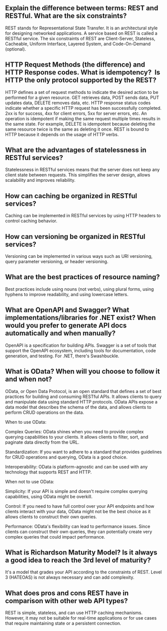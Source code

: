 ## Explain the difference between terms: REST and RESTful. What are the six constraints?

REST stands for Representational State Transfer. It is an architectural style for designing networked applications. A service based on REST is called a RESTful service. The six constraints of REST are Client-Server, Stateless, Cacheable, Uniform Interface, Layered System, and Code-On-Demand (optional).

## HTTP Request Methods (the difference) and HTTP Response codes. What is idempotency?  Is HTTP the only protocol supported by the REST?

HTTP defines a set of request methods to indicate the desired action to be performed for a given resource. GET retrieves data, POST sends data, PUT updates data, DELETE removes data, etc. HTTP response status codes indicate whether a specific HTTP request has been successfully completed. 2xx is for success, 4xx for client errors, 5xx for server errors, etc. An operation is idempotent if making the same request multiple times results in the same state. For example, DELETE is idempotent because deleting the same resource twice is the same as deleting it once. REST is bound to HTTP because it depends on the usage of HTTP verbs.

## What are the advantages of statelessness in RESTful services?

Statelessness in RESTful services means that the server does not keep any client state between requests. This simplifies the server design, allows scalability and improves reliability.

## How can caching be organized in RESTful services?

Caching can be implemented in RESTful services by using HTTP headers to control caching behavior.

## How can versioning be organized in RESTful services?

Versioning can be implemented in various ways such as URI versioning, query parameter versioning, or header versioning.

## What are the best practices of resource naming?

Best practices include using nouns (not verbs), using plural forms, using hyphens to improve readability, and using lowercase letters.

## What are OpenAPI and Swagger? What implementations/libraries for .NET exist? When would you prefer to generate API docs automatically and when manually?

OpenAPI is a specification for building APIs. Swagger is a set of tools that support the OpenAPI ecosystem, including tools for documentation, code generation, and testing. For .NET, there's Swashbuckle.

## What is OData? When will you choose to follow it and when not?

OData, or Open Data Protocol, is an open standard that defines a set of best practices for building and consuming RESTful APIs. It allows clients to query and manipulate data using standard HTTP protocols. OData APIs expose a data model that describes the schema of the data, and allows clients to perform CRUD operations on the data.

When to use OData:

Complex Queries: OData shines when you need to provide complex querying capabilities to your clients. It allows clients to filter, sort, and paginate data directly from the URL.

Standardization: If you want to adhere to a standard that provides guidelines for CRUD operations and querying, OData is a good choice.

Interoperability: OData is platform-agnostic and can be used with any technology that supports REST and HTTP.

When not to use OData:

Simplicity: If your API is simple and doesn't require complex querying capabilities, using OData might be overkill.

Control: If you need to have full control over your API endpoints and how clients interact with your data, OData might not be the best choice as it allows clients to construct their own queries.

Performance: OData's flexibility can lead to performance issues. Since clients can construct their own queries, they can potentially create very complex queries that could impact performance.

## What is Richardson Maturity Model? Is it always a good idea to reach the 3rd level of maturity?

It's a model that grades your API according to the constraints of REST. Level 3 (HATEOAS) is not always necessary and can add complexity.

## What does pros and cons REST have in comparison with other web API types?

REST is simple, stateless, and can use HTTP caching mechanisms. However, it may not be suitable for real-time applications or for use cases that require maintaining state or a persistent connection.
